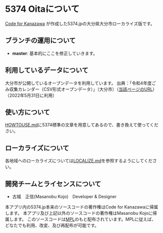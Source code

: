 # 5374 Oitaについて
 [Code for Kanazawa](http://codeforkanazawa.org/)
が作成した5374.jpの大分県大分市ローカライズ版です。

## ブランチの運用について

* **master**: 基本的にここを修正していきます。

## 利用しているデータについて
大分市が公開しているオープンデータを利用しています。
出典：「令和4年度ごみ収集カレンダー（CSV形式オープンデータ）」（大分市）（[当該ページのURL](http://www.city.oita.oita.jp/o150/kurashi/gomi/2022karenda/opendeta.html)）（2022年5月31日に利用）

## 使い方について

[HOWTOUSE.md](HOWTOUSE.md)に5374標準の文章を用意してあるので、書き換えて使ってください。

## ローカライズについて

各地域へのローカライズについては[LOCALIZE.md](LOCALIZE.md)を参照するようにしてください。

## 開発チームとライセンスについて
- 古城　正信(Masanobu Kojo)　Developer & Designer

本アプリ内の5374.jp本来のソースコードの著作権はCode for Kanazawaに帰属します。
本アプリ及び上記以外のソースコードの著作権はMasanobu Kojoに帰属します。
このソースコードは[MPL](http://www.mozilla.org/MPL/2.0/)のもと配布されています。MPLに従えば、どなたでも利用、改変、及び再配布が可能です。
